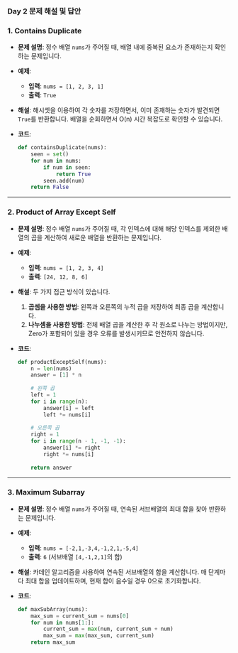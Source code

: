 ### Day 2 문제 해설 및 답안

### 1. Contains Duplicate
- **문제 설명**: 정수 배열 `nums`가 주어질 때, 배열 내에 중복된 요소가 존재하는지 확인하는 문제입니다.

- **예제**:
  - **입력**: `nums = [1, 2, 3, 1]`
  - **출력**: `True`
  
- **해설**: 해시셋을 이용하여 각 숫자를 저장하면서, 이미 존재하는 숫자가 발견되면 `True`를 반환합니다. 배열을 순회하면서 O(n) 시간 복잡도로 확인할 수 있습니다.

- **코드**:
  ```python
  def containsDuplicate(nums):
      seen = set()
      for num in nums:
          if num in seen:
              return True
          seen.add(num)
      return False
  ```

---

### 2. Product of Array Except Self
- **문제 설명**: 정수 배열 `nums`가 주어질 때, 각 인덱스에 대해 해당 인덱스를 제외한 배열의 곱을 계산하여 새로운 배열을 반환하는 문제입니다.

- **예제**:
  - **입력**: `nums = [1, 2, 3, 4]`
  - **출력**: `[24, 12, 8, 6]`
  
- **해설**: 두 가지 접근 방식이 있습니다.
  1. **곱셈을 사용한 방법**: 왼쪽과 오른쪽의 누적 곱을 저장하여 최종 곱을 계산합니다. 
  2. **나누셈을 사용한 방법**: 전체 배열 곱을 계산한 후 각 원소로 나누는 방법이지만, Zero가 포함되어 있을 경우 오류를 발생시키므로 안전하지 않습니다.

- **코드**:
  ```python
  def productExceptSelf(nums):
      n = len(nums)
      answer = [1] * n
      
      # 왼쪽 곱
      left = 1
      for i in range(n):
          answer[i] = left
          left *= nums[i]
      
      # 오른쪽 곱
      right = 1
      for i in range(n - 1, -1, -1):
          answer[i] *= right
          right *= nums[i]
      
      return answer
  ```

---

### 3. Maximum Subarray
- **문제 설명**: 정수 배열 `nums`가 주어질 때, 연속된 서브배열의 최대 합을 찾아 반환하는 문제입니다. 

- **예제**:
  - **입력**: `nums = [-2,1,-3,4,-1,2,1,-5,4]`
  - **출력**: `6` (서브배열 `[4,-1,2,1]`의 합)

- **해설**: 카데인 알고리즘을 사용하여 연속된 서브배열의 합을 계산합니다. 매 단계마다 최대 합을 업데이트하며, 현재 합이 음수일 경우 0으로 초기화합니다.

- **코드**:
  ```python
  def maxSubArray(nums):
      max_sum = current_sum = nums[0]
      for num in nums[1:]:
          current_sum = max(num, current_sum + num)
          max_sum = max(max_sum, current_sum)
      return max_sum
  ```
